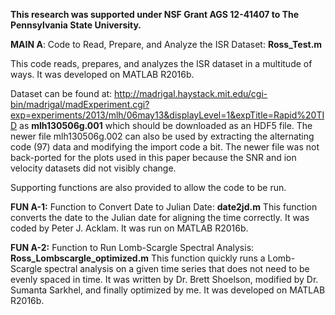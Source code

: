 **This research was supported under NSF Grant AGS 12-41407 to The Pennsylvania State University.**


**MAIN A**: Code to Read, Prepare, and Analyze the ISR Dataset: **Ross_Test.m**

This code reads, prepares, and analyzes the ISR dataset in a multitude of ways. It was developed on MATLAB R2016b.

Dataset can be found at: http://madrigal.haystack.mit.edu/cgi-bin/madrigal/madExperiment.cgi?exp=experiments/2013/mlh/06may13&displayLevel=1&expTitle=Rapid%20TID as **mlh130506g.001** which should be downloaded as an HDF5 file. The newer file mlh130506g.002 can also be used by extracting the alternating code (97) data and modifying the import code a bit. The newer file was not back-ported for the plots used in this paper because the SNR and ion velocity datasets did not visibly change.


Supporting functions are also provided to allow the code to be run.

**FUN A-1:** Function to Convert Date to Julian Date: **date2jd.m**
This function converts the date to the Julian date for aligning the time correctly. It was coded by Peter J. Acklam. It was run on MATLAB R2016b.

**FUN A-2:** Function to Run Lomb-Scargle Spectral Analysis: **Ross_Lombscargle_optimized.m**
This function quickly runs a Lomb-Scargle spectral analysis on a given time series that does not need to be evenly spaced in time. It was written by Dr. Brett Shoelson, modified by Dr. Sumanta Sarkhel, and finally optimized by me. It was developed on MATLAB R2016b.
